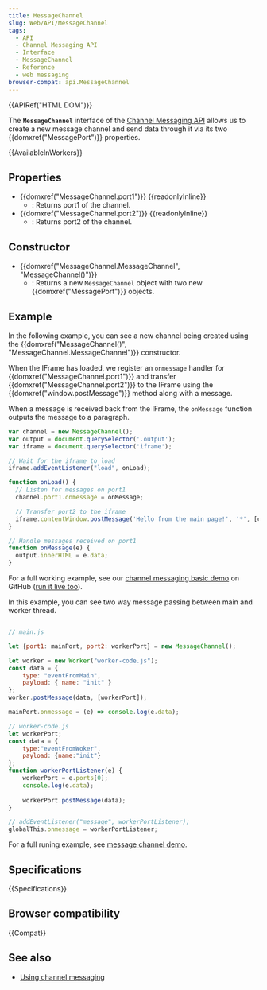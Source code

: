 ```yaml
---
title: MessageChannel
slug: Web/API/MessageChannel
tags:
  - API
  - Channel Messaging API
  - Interface
  - MessageChannel
  - Reference
  - web messaging
browser-compat: api.MessageChannel
---
```

{{APIRef("HTML DOM")}}

The **`MessageChannel`** interface of the [Channel Messaging API](/en-US/docs/Web/API/Channel_Messaging_API) allows us to create a new message channel and send data through it via its two {{domxref("MessagePort")}} properties.

{{AvailableInWorkers}}

## Properties

- {{domxref("MessageChannel.port1")}} {{readonlyInline}}
  - : Returns port1 of the channel.
- {{domxref("MessageChannel.port2")}} {{readonlyInline}}
  - : Returns port2 of the channel.

## Constructor

- {{domxref("MessageChannel.MessageChannel", "MessageChannel()")}}
  - : Returns a new `MessageChannel` object with two new {{domxref("MessagePort")}} objects.

## Example

In the following example, you can see a new channel being created using the {{domxref("MessageChannel()", "MessageChannel.MessageChannel")}} constructor.

When the IFrame has loaded, we register an `onmessage` handler for {{domxref("MessageChannel.port1")}} and transfer {{domxref("MessageChannel.port2")}} to the IFrame using the {{domxref("window.postMessage")}} method along with a message.

When a message is received back from the IFrame, the `onMessage` function outputs the message to a paragraph.

```js
var channel = new MessageChannel();
var output = document.querySelector('.output');
var iframe = document.querySelector('iframe');

// Wait for the iframe to load
iframe.addEventListener("load", onLoad);

function onLoad() {
  // Listen for messages on port1
  channel.port1.onmessage = onMessage;

  // Transfer port2 to the iframe
  iframe.contentWindow.postMessage('Hello from the main page!', '*', [channel.port2]);
}

// Handle messages received on port1
function onMessage(e) {
  output.innerHTML = e.data;
}
```

For a full working example, see our [channel messaging basic demo](https://github.com/mdn/dom-examples/tree/master/channel-messaging-basic) on GitHub ([run it live too](https://mdn.github.io/dom-examples/channel-messaging-basic/)).


In this example, you can see two way message passing between main and worker thread.

```js

// main.js

let {port1: mainPort, port2: workerPort} = new MessageChannel();

let worker = new Worker("worker-code.js");
const data = {
    type: "eventFromMain",
    payload: { name: "init" }
};
worker.postMessage(data, [workerPort]);

mainPort.onmessage = (e) => console.log(e.data);

// worker-code.js
let workerPort;
const data = {
    type:"eventFromWoker", 
    payload: {name:"init"}
};
function workerPortListener(e) {
    workerPort = e.ports[0];
    console.log(e.data);
    
    workerPort.postMessage(data);
}

// addEventListener("message", workerPortListener);
globalThis.onmessage = workerPortListener;
```
For a full runing example, see [message channel demo](https://github.com/kavitshah8/messageChnannel).

## Specifications

{{Specifications}}

## Browser compatibility

{{Compat}}

## See also

- [Using channel messaging](/en-US/docs/Web/API/Channel_Messaging_API/Using_channel_messaging)

